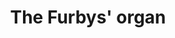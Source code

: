 ---
title: "The Furbys' organ"
categories: ["Random"]

link:
    url: "https://www.youtube.com/watch?v=GYLBjScgb7o"
    dead: false

tweet: "Creepy, super noisy but impressive organ!"
---